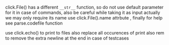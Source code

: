 click.File() has a different `__str__` function,
so do not use default parameter for it in case of commands,
also be careful while taking it as input actually we may only require its name
use click.File().name attrbute , finally for help see parse.codefile function

use click.echo() to print to files also replace all occurences of print
also rem to remove the extra newline at the end in case of testcases


